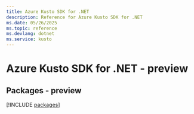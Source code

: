 ```yaml
---
title: Azure Kusto SDK for .NET
description: Reference for Azure Kusto SDK for .NET
ms.date: 05/26/2025
ms.topic: reference
ms.devlang: dotnet
ms.service: kusto
---
```

# Azure Kusto SDK for .NET - preview
## Packages - preview
[!INCLUDE [packages](kusto-index.md)]